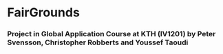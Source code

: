 # FairGrounds  
### Project in Global Application Course at KTH (IV1201) by Peter Svensson, Christopher Robberts and Youssef Taoudi
